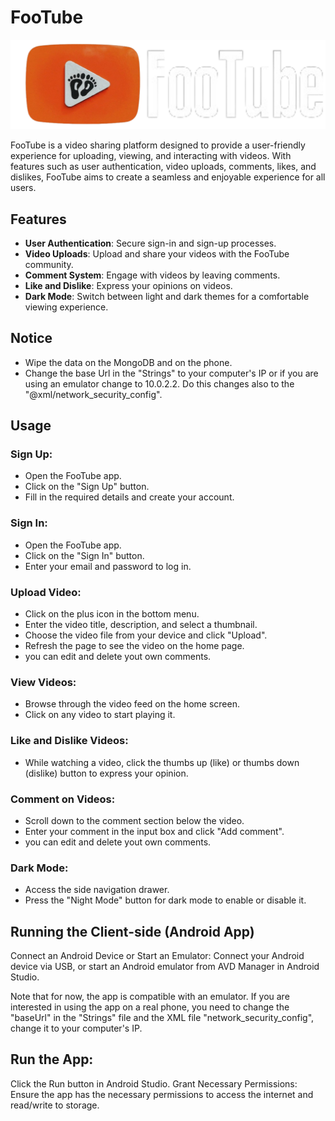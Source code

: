 
# FooTube

![FooTube Icon](app/src/main/res/drawable/logodark.png)

FooTube is a video sharing platform designed to provide a user-friendly experience for uploading, viewing, and interacting with videos. With features such as user authentication, video uploads, comments, likes, and dislikes, FooTube aims to create a seamless and enjoyable experience for all users.

## Features

- **User Authentication**: Secure sign-in and sign-up processes.
- **Video Uploads**: Upload and share your videos with the FooTube community.
- **Comment System**: Engage with videos by leaving comments.
- **Like and Dislike**: Express your opinions on videos.
- **Dark Mode**: Switch between light and dark themes for a comfortable viewing experience.
## Notice
- Wipe the data on the MongoDB and on the phone.
- Change the base Url in the "Strings" to your computer's IP or if you are using an emulator change to 10.0.2.2. Do this changes also to the  "@xml/network_security_config".
## Usage
### Sign Up:

- Open the FooTube app.
- Click on the "Sign Up" button.
- Fill in the required details and create your account.
### Sign In:

- Open the FooTube app.
- Click on the "Sign In" button.
- Enter your email and password to log in.
### Upload Video:

- Click on the plus icon in the bottom menu.
- Enter the video title, description, and select a thumbnail.
- Choose the video file from your device and click "Upload".
- Refresh the page to see the video on the home page.
- you can edit and delete yout own comments.

### View Videos:

- Browse through the video feed on the home screen.
- Click on any video to start playing it.
### Like and Dislike Videos:

- While watching a video, click the thumbs up (like) or thumbs down (dislike) button to express your opinion.
### Comment on Videos:

- Scroll down to the comment section below the video.
- Enter your comment in the input box and click "Add comment".
- you can edit and delete yout own comments.
### Dark Mode:

- Access the side navigation drawer.
- Press the "Night Mode" button for dark mode to enable or disable it.

## Running the Client-side (Android App)
Connect an Android Device or Start an Emulator:
Connect your Android device via USB, or start an Android emulator from AVD Manager in Android Studio.

Note that for now, the app is compatible with an emulator. If you are interested in using the app on a real phone, you need to change the "baseUrl" in the "Strings" file and the XML file "network_security_config", change it to your computer's IP.

## Run the App:
Click the Run button in Android Studio.
Grant Necessary Permissions:
Ensure the app has the necessary permissions to access the internet and read/write to storage.
